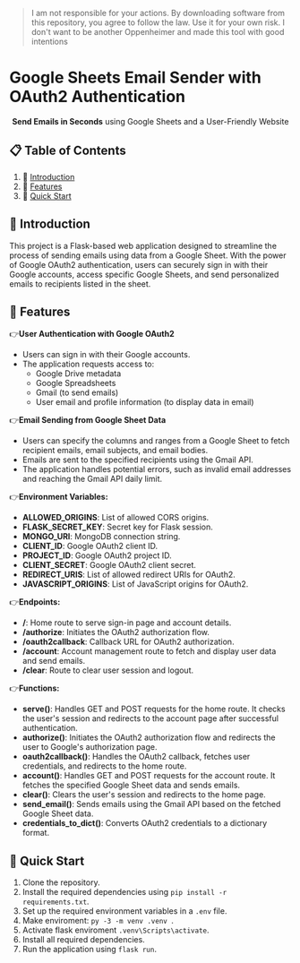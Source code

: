 > I am not responsible for your actions. By downloading software from this repository, you agree to follow the law. Use it for your own risk. I don't want to be another Oppenheimer and made this tool with good intentions

# Google Sheets Email Sender with OAuth2 Authentication

<div align="center">
     <b>Send Emails in Seconds</b> using Google Sheets and a User-Friendly Website
</div>

## 📋 <a name="table">Table of Contents</a>

1. 🤖 [Introduction](#introduction)
2. 🔋 [Features](#features)
3. 🤸 [Quick Start](#quick-start)

## <a name="introduction">🤖 Introduction</a>

This project is a Flask-based web application designed to streamline the process of sending emails using data from a Google Sheet. With the power of Google OAuth2 authentication, users can securely sign in with their Google accounts, access specific Google Sheets, and send personalized emails to recipients listed in the sheet.

## <a name="features">🔋 Features</a>

👉**User Authentication with Google OAuth2**

- Users can sign in with their Google accounts.
- The application requests access to:
  - Google Drive metadata
  - Google Spreadsheets
  - Gmail (to send emails)
  - User email and profile information (to display data in email)

👉**Email Sending from Google Sheet Data**

- Users can specify the columns and ranges from a Google Sheet to fetch recipient emails, email subjects, and email bodies.
- Emails are sent to the specified recipients using the Gmail API.
- The application handles potential errors, such as invalid email addresses and reaching the Gmail API daily limit.

👉**Environment Variables:**

- **ALLOWED_ORIGINS**: List of allowed CORS origins.
- **FLASK_SECRET_KEY**: Secret key for Flask session.
- **MONGO_URI**: MongoDB connection string.
- **CLIENT_ID**: Google OAuth2 client ID.
- **PROJECT_ID**: Google OAuth2 project ID.
- **CLIENT_SECRET**: Google OAuth2 client secret.
- **REDIRECT_URIS**: List of allowed redirect URIs for OAuth2.
- **JAVASCRIPT_ORIGINS**: List of JavaScript origins for OAuth2.

👉**Endpoints:**

- **/**: Home route to serve sign-in page and account details.
- **/authorize**: Initiates the OAuth2 authorization flow.
- **/oauth2callback**: Callback URL for OAuth2 authorization.
- **/account**: Account management route to fetch and display user data and send emails.
- **/clear**: Route to clear user session and logout.

👉**Functions:**

- **serve()**: Handles GET and POST requests for the home route. It checks the user's session and redirects to the account page after successful authentication.
- **authorize()**: Initiates the OAuth2 authorization flow and redirects the user to Google's authorization page.
- **oauth2callback()**: Handles the OAuth2 callback, fetches user credentials, and redirects to the home route.
- **account()**: Handles GET and POST requests for the account route. It fetches the specified Google Sheet data and sends emails.
- **clear()**: Clears the user's session and redirects to the home page.
- **send_email()**: Sends emails using the Gmail API based on the fetched Google Sheet data.
- **credentials_to_dict()**: Converts OAuth2 credentials to a dictionary format.

## <a name="quick-start">🤸 Quick Start</a>

1. Clone the repository.
2. Install the required dependencies using `pip install -r requirements.txt`.
3. Set up the required environment variables in a `.env` file.
4. Make enviroment: `py -3 -m venv .venv `.
5. Activate flask enviroment `.venv\Scripts\activate`.
6. Install all required dependencies.
7. Run the application using `flask run`.
